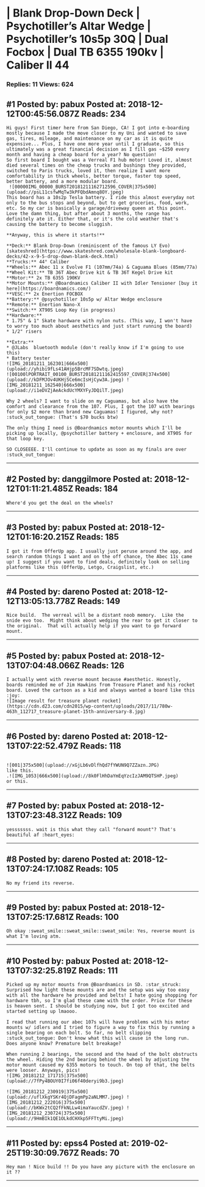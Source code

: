 # &#124; Blank Drop-Down Deck &#124; Psychotiller&rsquo;s Altar Wedge &#124; Psychotiller&rsquo;s 10s5p 30Q &#124; Dual Focbox &#124; Dual TB 6355 190kv &#124; Caliber II 44

### Replies: 11 Views: 624

## \#1 Posted by: pabux Posted at: 2018-12-12T00:45:56.087Z Reads: 234

```
Hi guys! First timer here from San Diego, CA! I got into e-boarding mostly because I made the move closer to my Uni and wanted to save gas, tires, mileage, and maintenance on my car as it is quite expensive... Plus, I have one more year until I graduate, so this ultimately was a great financial decision as I fill gas ~$250 every month and having a cheap board for a year? No question!
So first board I bought was a Verreal F1 hub motor! Loved it, almost died several times on the cheap trucks and bushings they provided, switched to Paris trucks, loved it, then realize I want more comfortability in thick wheels, better torque, faster top speed, better battery, and a more modular board.
 ![00000IMG_00000_BURST20181211162712596_COVER|375x500](upload://psL11csfwMqTw3kPFQbdAmnq8OY.jpeg) 
This board has a 10s2p Tesla battery. I ride this almost everyday not only to the bus stops and beyond, but to get groceries, food, work, etc. So my car is basically a garage/driveway queen at this point. Love the damn thing, but after about 3 months, the range has definitely ate it. Either that, or it's the cold weather that's causing the battery to become sluggish.

**Anyway, this is where it starts!** 

**Deck:** Blank Drop-Down (reminiscent of the famous LY Evo) [skateshred](https://www.skateshred.com/wholesale-blank-longboard-decks/42-x-9-5-drop-down-blank-deck.html)
**Trucks:** 44° Caliber 
**Wheels:** Abec 11 x Evolve F1 (107mm/74a) & Caguama Blues (85mm/77a)
**Wheel Kit:** TB 36T Abec Drive kit & TB 36T Kegel Drive kit
**Motor:** 2x TB 6355 190KV
**Motor Mounts:** @Boardnamics Caliber II with Idler Tensioner [buy it here](https://boardnamics.com/)
**VESC:** 2x Enertion FOCBOX
**Battery:** @psychotiller 10s5p w/ Altar Wedge enclosure 
**Remote:** Enertion Nano-X
**Switch:** XT90S Loop Key (in progress)
**Hardware:**
* 1.75" & 1" Skate hardware with nylon nuts. (This way, I won't have to worry too much about aesthetics and just start running the board)
* 1/2" risers

**Extra:** 
* @JLabs  bluetooth module (don't really know if I'm going to use this)
* Battery tester
![IMG_20181211_162301|666x500](upload://yhibi9fLs41AHjp5BrcMF7SDwtq.jpeg)
![00100lPORTRAIT_00100_BURST20181211162415597_COVER|374x500](upload://kDFMJOv4UKHjSCe6mcIsHjCyw3A.jpeg) ![IMG_20181211_162540|666x500](upload://i1eDVZjAeAckdUcYMXYFyJDQilT.jpeg)

Why 2 wheels? I want to slide on my Caguamas, but also have the comfort and clearance from the 107. Plus, I got the 107 with bearings for only $2 more than brand new Caguamas! I figured, why not? :stuck_out_tongue: (That's $70 bucks btw)
 
The only thing I need is @Boardnamics motor mounts which I'll be picking up locally, @psychotiller battery + enclosure, and XT90S for that loop key. 

SO CLOSEEEE. I'll continue to update as soon as my finals are over :stuck_out_tongue:
```

---
## \#2 Posted by: danggilmore Posted at: 2018-12-12T01:11:21.485Z Reads: 184

```
Where'd you get the deal on the wheels?
```

---
## \#3 Posted by: pabux Posted at: 2018-12-12T01:16:20.215Z Reads: 185

```
I got it from OfferUp app. I usually just peruse around the app, and search random things I want and on the off chance, the Abec 11s came up! I suggest if you want to find deals, definitely look on selling platforms like this (OfferUp, Letgo, Craigslist, etc.)
```

---
## \#4 Posted by: dareno Posted at: 2018-12-12T13:05:13.778Z Reads: 149

```
Nice build.  The verreal will be a distant noob memory.  Like the snide evo too.  Might think about wedging the rear to get it closer to the original.  That will actually help if you want to go forward mount.
```

---
## \#5 Posted by: pabux Posted at: 2018-12-13T07:04:48.066Z Reads: 126

```
I actually went with reverse mount because #aesthetic. Honestly, boards reminded me of Jim Hawkins from Treasure Planet and his rocket board. Loved the cartoon as a kid and always wanted a board like this :joy:
![Image result for treasure planet rocket](https://cdn.d23.com/cdn2015/wp-content/uploads/2017/11/780w-463h_112717_treasure-planet-15th-anniversary-8.jpg)
```

---
## \#6 Posted by: dareno Posted at: 2018-12-13T07:22:52.479Z Reads: 118

```
 
![001|375x500](upload://xGjLb6vDlfhQd7fYWUN9Q7ZZazn.JPG) 
like this.
.![IMG_1053|666x500](upload://8k0FlHhDaYmEqYzcIzJAM9QTSHP.jpeg) 
or this.
```

---
## \#7 Posted by: pabux Posted at: 2018-12-13T07:23:48.312Z Reads: 109

```
yesssssss. wait is this what they call "forward mount"? That's beautiful af :heart_eyes:
```

---
## \#8 Posted by: dareno Posted at: 2018-12-13T07:24:17.108Z Reads: 105

```
No my friend its reverse.
```

---
## \#9 Posted by: pabux Posted at: 2018-12-13T07:25:17.681Z Reads: 100

```
Oh okay :sweat_smile::sweat_smile::sweat_smile: Yes, reverse mount is what I'm loving atm.
```

---
## \#10 Posted by: pabux Posted at: 2018-12-13T07:32:25.819Z Reads: 111

```
Picked up my motor mounts from @Boardnamics in SD. :star_struck: Surprised how light these mounts are and the setup was way too easy with all the hardware he provided and belts! I hate going shopping for hardware tbh, so I'm glad these came with the order. Price for these is heaven sent. I should be studying now, but I got too excited and started setting up lmaooo. 

I read that running our abec 107s will have problems with his motor mounts w/ idlers and I tried to figure a way to fix this by running a single bearing on each bolt. So far, no belt slipping :stuck_out_tongue: Don't know what this will cause in the long run. Does anyone know? Premature belt breakage? 

When running 2 bearings, the second and the head of the bolt obstructs the wheel. Hiding the 2nd bearing behind the wheel by adjusting the motor mount caused my 6355 motors to touch. On top of that, the belts were looser. Anyways, pics!
![IMG_20181212_171715|375x500](upload://7fPy4BOUY0I7fi06f40deryi9b3.jpeg) 

![IMG_20181212_230919|375x500](upload://uflXkgYSKr4QjDFagmPp2aNLMM7.jpeg) ![IMG_20181212_222016|375x500](upload://bKWx2tCQ2fFkNLLw4imaYaucdZV.jpeg) ![IMG_20181212_230724|375x500](upload://9HmBIk1QE1OLkdCHXkp5FFTtyMi.jpeg)
```

---
## \#11 Posted by: epss4 Posted at: 2019-02-25T19:30:09.767Z Reads: 70

```
Hey man ! Nice build !! Do you have any picture with the enclosure on it ??
```

---
